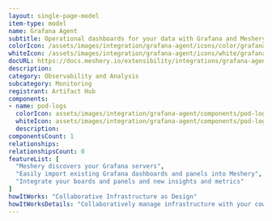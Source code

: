 ```yaml
---
layout: single-page-model
item-type: model
name: Grafana Agent
subtitle: Operational dashboards for your data with Grafana and Meshery
colorIcon: /assets/images/integration/grafana-agent/icons/color/grafana-agent-color.svg
whiteIcon: /assets/images/integration/grafana-agent/icons/white/grafana-agent-white.svg
docURL: https://docs.meshery.io/extensibility/integrations/grafana-agent
description: 
category: Observability and Analysis
subcategory: Monitoring
registrant: Artifact Hub
components: 
- name: pod-logs
  colorIcon: assets/images/integration/grafana-agent/components/pod-logs/icons/color/pod-logs-color.svg
  whiteIcon: assets/images/integration/grafana-agent/components/pod-logs/icons/white/pod-logs-white.svg
  description: 
componentsCount: 1
relationships: 
relationshipsCount: 0
featureList: [
  "Meshery discovers your Grafana servers",
  "Easily import existing Grafana dashboards and panels into Meshery",
  "Integrate your boards and panels and new insights and metrics"
]
howItWorks: "Collaborative Infrastructure as Design"
howItWorksDetails: "Collaboratively manage infrastructure with your coworkers synchronously sharing the same designs."
---
```

